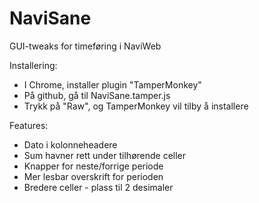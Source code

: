 NaviSane
========

GUI-tweaks for timeføring i NaviWeb

Installering:
* I Chrome, installer plugin "TamperMonkey"
* På github, gå til NaviSane.tamper.js
* Trykk på "Raw", og TamperMonkey vil tilby å installere

Features:
* Dato i kolonneheadere
* Sum havner rett under tilhørende celler
* Knapper for neste/forrige periode
* Mer lesbar overskrift for perioden
* Bredere celler - plass til 2 desimaler
